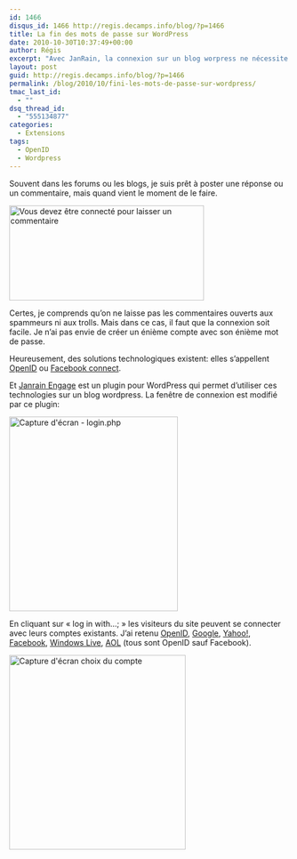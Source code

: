 ```yaml
---
id: 1466
disqus_id: 1466 http://regis.decamps.info/blog/?p=1466
title: La fin des mots de passe sur WordPress
date: 2010-10-30T10:37:49+00:00
author: Régis
excerpt: "Avec JanRain, la connexion sur un blog worpress ne nécessite pas de se souvenir d'un énième mot de passe."
layout: post
guid: http://regis.decamps.info/blog/?p=1466
permalink: /blog/2010/10/fini-les-mots-de-passe-sur-wordpress/
tmac_last_id:
  - ""
dsq_thread_id:
  - "555134877"
categories:
  - Extensions
tags:
  - OpenID
  - Wordpress
---
```

Souvent dans les forums ou les blogs, je suis prêt à poster une réponse ou un commentaire, mais quand vient le moment de le faire.
  
[<img src="http://regis.decamps.info/blog/wp-content/uploads/2010/10/screenshot2-connected-350x171.png" alt="Vous devez être connecté pour laisser un commentaire" title="Capture d&#039;écrant d&#039;un site exigeant la connexion" width="350" height="171" class="alignnone size-medium wp-image-1467" srcset="http://regis.decamps.info/blog/wp-content/uploads/2010/10/screenshot2-connected-350x171.png 350w, http://regis.decamps.info/blog/wp-content/uploads/2010/10/screenshot2-connected.png 524w" sizes="(max-width: 350px) 100vw, 350px" />](http://regis.decamps.info/blog/wp-content/uploads/2010/10/screenshot2-connected.png)

Certes, je comprends qu’on ne laisse pas les commentaires ouverts aux spammeurs ni aux trolls. Mais dans ce cas, il faut que la connexion soit facile. Je n’ai pas envie de créer un énième compte avec son énième mot de passe.

Heureusement, des solutions technologiques existent: elles s’appellent [OpenID](http://openid.net/) ou [Facebook connect](http://www.facebook.com/help/?page=730).

Et [Janrain Engage](http://www.janrain.com/products/engage) est un plugin pour WordPress qui permet d’utiliser ces technologies sur un blog wordpress. La fenêtre de connexion est modifié par ce plugin:

[<img src="http://regis.decamps.info/blog/wp-content/uploads/2010/10/screenshot-engage-303x350.png" alt="Capture d&#039;écran - login.php" title="Engage proprose &quot;or log in with...&quot;" width="303" height="350" class="alignnone size-medium wp-image-1468" srcset="http://regis.decamps.info/blog/wp-content/uploads/2010/10/screenshot-engage-303x350.png 303w, http://regis.decamps.info/blog/wp-content/uploads/2010/10/screenshot-engage.png 370w" sizes="(max-width: 303px) 100vw, 303px" />](http://regis.decamps.info/blog/wp-content/uploads/2010/10/screenshot-engage.png)

En cliquant sur « log in with…; » les visiteurs du site peuvent se connecter avec leurs comptes existants. J’ai retenu [OpenID](http://openid.net/), [Google](http://code.google.com/intl/fr-FR/apis/accounts/docs/OpenID.html), [Yahoo!](http://openid.yahoo.com/), [Facebook](http://www.facebook.com/help/?page=730), [Windows Live](http://winliveid.spaces.live.com/Blog/cns!AEE1BB0D86E23AAC!1745.entry), [AOL](http://dev.aol.com/aol-and-63-million-openids) (tous sont OpenID sauf Facebook).

[<img src="http://regis.decamps.info/blog/wp-content/uploads/2010/10/screenshot-engage2-317x350.png" alt="Capture d&#039;écran choix du compte" title="Choix du fournisseur d&#039;identité" width="317" height="350" class="alignnone size-medium wp-image-1472" srcset="http://regis.decamps.info/blog/wp-content/uploads/2010/10/screenshot-engage2-317x350.png 317w, http://regis.decamps.info/blog/wp-content/uploads/2010/10/screenshot-engage2.png 411w" sizes="(max-width: 317px) 100vw, 317px" />](http://regis.decamps.info/blog/wp-content/uploads/2010/10/screenshot-engage2.png)
